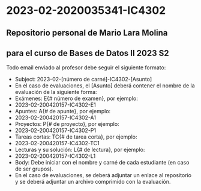 # 2023-02-2020035341-IC4302
## Repositorio personal de Mario Lara Molina
## para el curso de Bases de Datos II 2023 S2

Todo email enviado al profesor debe seguir el siguiente formato:
- Subject: 2023-02-[número de carné]-IC4302-[Asunto]
- En el caso de evaluaciones, el [Asunto] deberá contener el nombre de la evaluación de la siguiente forma:
- Exámenes: E{# número de examen}, por ejemplo:
- 2023-02-200420157-IC4302-E1
- Apuntes: A{# de apunte}, por ejemplo:
- 2023-02-200420157-IC4302-A1
- Proyectos: P{# de proyecto}, por ejemplo:
- 2023-02-200420157-IC4302-P1
- Tareas cortas: TC{# de tarea corta}, por ejemplo:
- 2023-02-200420157-IC4302-TC1
- Lecturas y su solución: L{# de lectura}, por ejemplo:
- 2023-02-200420157-IC4302-L1
- Body: Debe iniciar con el nombre y carné de cada estudiante (en caso de ser grupos).
- En el caso de evaluaciones, se deberá adjuntar un enlace al repositorio y se deberá adjuntar un archivo comprimido con la evaluación.

